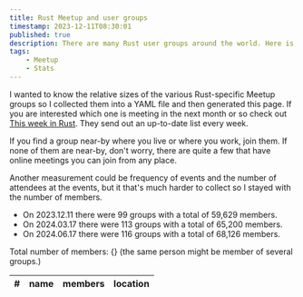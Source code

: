 ```yaml
---
title: Rust Meetup and user groups
timestamp: 2023-12-11T08:30:01
published: true
description: There are many Rust user groups around the world. Here is the full list with location and the number of members.
tags:
    - Meetup
    - Stats
---
```


I wanted to know the relative sizes of the various Rust-specific Meetup groups so I collected them into a YAML file and then generated this page.
If you are interested which one is meeting in the next month or so check out [This week in Rust](https://this-week-in-rust.org/).
They send out an up-to-date list every week.

If you find a group near-by where you live or where you work, join them. If none of them are near-by, don't worry, there are quite a few that have
online meetings you can join from any place.

Another measurement could be frequency of events and the number of attendees at the events, but it that's much harder to collect so I stayed with
the number of members.

* On 2023.12.11 there were 99 groups with a total of 59,629 members.
* On 2024.03.17 there were 113 groups with a total of 65,200 members.
* On 2024.06.17 there were 116 groups with a total of 68,126 members.

Total number of members: {} (the same person might be member of several groups.)

| # | name | members | location |
| - | ---- | ------- | -------- |
